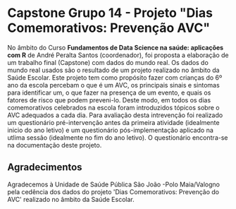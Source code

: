 # Capstone Grupo 14 - Projeto "Dias Comemorativos: Prevenção AVC" 


No âmbito do Curso **Fundamentos de Data Science na saúde: aplicações com R** de André Peralta Santos (coordenador), foi proposta a elaboração de um trabalho final (Capstone) com dados do mundo real. 
Os dados do mundo real usados são o resultado de um projeto realizado no âmbito da Saúde Escolar. Este projeto tem como propósito fazer com crianças do 6º ano da escola percebam o que é um AVC, os principais sinais e sintomas para identificar um, o que fazer na presença de um evento, e quais os fatores de risco que podem preveni-lo. Deste modo, em todos os dias comemorativos celebrados na escola foram introduzidos tópicos sobre o AVC adequados a cada dia. Para avaliação desta intrevenção foi realizado um questionário pré-intervenção antes da primeira atividade (idealmente inicio do ano letivo) e um questionário pós-implementação aplicado na utlima sessão (idealmente no fim do ano letivo). O questionário encontra-se na documentação deste projeto. 



## Agradecimentos

Agradecemos à Unidade de Saúde Pública São João -Polo Maia/Valogno pela cedência dos dados do projeto 'Dias Comemorativos: Prevenção do AVC' realizado no âmbito da Saúde Escolar. 

